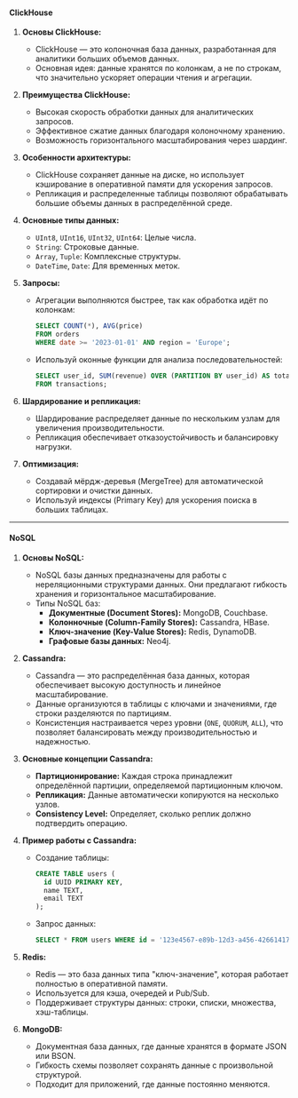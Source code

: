 
#### **ClickHouse**

1. **Основы ClickHouse:**
    
    - ClickHouse — это колоночная база данных, разработанная для аналитики больших объемов данных.
    - Основная идея: данные хранятся по колонкам, а не по строкам, что значительно ускоряет операции чтения и агрегации.
2. **Преимущества ClickHouse:**
    
    - Высокая скорость обработки данных для аналитических запросов.
    - Эффективное сжатие данных благодаря колоночному хранению.
    - Возможность горизонтального масштабирования через шардинг.
3. **Особенности архитектуры:**
    
    - ClickHouse сохраняет данные на диске, но использует кэширование в оперативной памяти для ускорения запросов.
    - Репликация и распределенные таблицы позволяют обрабатывать большие объемы данных в распределённой среде.
4. **Основные типы данных:**
    
    - `UInt8`, `UInt16`, `UInt32`, `UInt64`: Целые числа.
    - `String`: Строковые данные.
    - `Array`, `Tuple`: Комплексные структуры.
    - `DateTime`, `Date`: Для временных меток.
5. **Запросы:**
    
    - Агрегации выполняются быстрее, так как обработка идёт по колонкам:
        
        ```sql
        SELECT COUNT(*), AVG(price)
        FROM orders
        WHERE date >= '2023-01-01' AND region = 'Europe';
        ```
        
    - Используй оконные функции для анализа последовательностей:
        
        ```sql
        SELECT user_id, SUM(revenue) OVER (PARTITION BY user_id) AS total_revenue
        FROM transactions;
        ```
        
6. **Шардирование и репликация:**
    
    - Шардирование распределяет данные по нескольким узлам для увеличения производительности.
    - Репликация обеспечивает отказоустойчивость и балансировку нагрузки.
7. **Оптимизация:**
    
    - Создавай мёрдж-деревья (MergeTree) для автоматической сортировки и очистки данных.
    - Используй индексы (Primary Key) для ускорения поиска в больших таблицах.

---

#### **NoSQL**

1. **Основы NoSQL:**
    
    - NoSQL базы данных предназначены для работы с нереляционными структурами данных. Они предлагают гибкость хранения и горизонтальное масштабирование.
    - Типы NoSQL баз:
        - **Документные (Document Stores):** MongoDB, Couchbase.
        - **Колонночные (Column-Family Stores):** Cassandra, HBase.
        - **Ключ-значение (Key-Value Stores):** Redis, DynamoDB.
        - **Графовые базы данных:** Neo4j.
2. **Cassandra:**
    
    - Cassandra — это распределённая база данных, которая обеспечивает высокую доступность и линейное масштабирование.
    - Данные организуются в таблицы с ключами и значениями, где строки разделяются по партициям.
    - Консистенция настраивается через уровни (`ONE`, `QUORUM`, `ALL`), что позволяет балансировать между производительностью и надежностью.
3. **Основные концепции Cassandra:**
    
    - **Партиционирование:** Каждая строка принадлежит определённой партиции, определяемой партиционным ключом.
    - **Репликация:** Данные автоматически копируются на несколько узлов.
    - **Consistency Level:** Определяет, сколько реплик должно подтвердить операцию.
4. **Пример работы с Cassandra:**
    
    - Создание таблицы:
        
        ```sql
        CREATE TABLE users (
          id UUID PRIMARY KEY,
          name TEXT,
          email TEXT
        );
        ```
        
    - Запрос данных:
        
        ```sql
        SELECT * FROM users WHERE id = '123e4567-e89b-12d3-a456-426614174000';
        ```
        
5. **Redis:**
    
    - Redis — это база данных типа "ключ-значение", которая работает полностью в оперативной памяти.
    - Используется для кэша, очередей и Pub/Sub.
    - Поддерживает структуры данных: строки, списки, множества, хэш-таблицы.
6. **MongoDB:**
    
    - Документная база данных, где данные хранятся в формате JSON или BSON.
    - Гибкость схемы позволяет сохранять данные с произвольной структурой.
    - Подходит для приложений, где данные постоянно меняются.